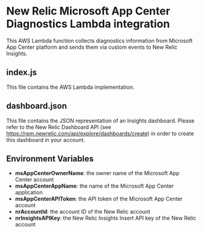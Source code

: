 # New Relic Microsoft App Center Diagnostics Lambda integration

This AWS Lambda function collects diagnostics information from Microsoft App Center platform and sends them via custom events to New Relic Insights.

## index.js
This file contains the AWS Lambda implementation.

## dashboard.json
This file contains the JSON representation of an Insights dashboard. Please refer to the New Relic Dashboard API (see https://rpm.newrelic.com/api/explore/dashboards/create) in order to create this dashboard in your account.

## Environment Variables

* **msAppCenterOwnerName**: the owner name of the Microsoft App Center account
* **msAppCenterAppName**: the name of the Microsoft App Center application
* **msAppCenterAPIToken**: the API token of the Microsoft App Center account
* **nrAccountId**: the account ID of the New Relic account
* **nrInsightsAPIKey**: the New Relic Insights Insert API key of the New Relic account

